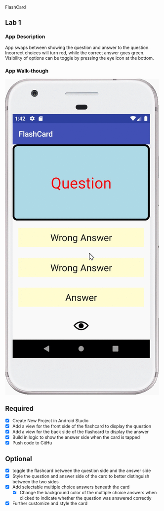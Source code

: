 FlashCard

## Lab 1

### App Description
App swaps between showing the question and answer to the question. Incorrect choices will turn red, while the correct answer goes green. Visibility of options can be toggle by pressing the eye icon at the bottom.

### App Walk-though

![](Lab1.gif)

## Required
- [x] Create New Project in Android Studio
- [x] Add a view for the front side of the flashcard to display the question
- [x] Add a view for the back side of the flashcard to display the answer
- [x] Build in logic to show the answer side when the card is tapped
- [x] Push code to GitHu
## Optional
- [x] toggle the flashcard between the question side and the answer side
- [x] Style the question and answer side of the card to better distinguish between the two sides
- [x] Add selectable multiple choice answers beneath the card
   - [x] Change the background color of the multiple choice answers when clicked to indicate whether the question was answered correctly
- [x] Further customize and style the card
